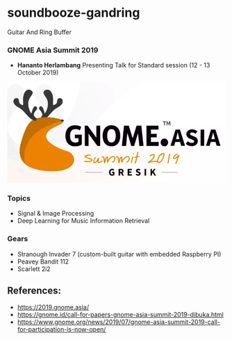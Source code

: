# soundbooze-gandring

Guitar And Ring Buffer

### GNOME Asia Summit 2019

- <b>Hananto Herlambang</b> Presenting Talk for Standard session (12 - 13 October 2019)

![alt text](https://raw.githubusercontent.com/soundbooze/soundbooze-gandring/master/logo.png)

### Topics

- Signal & Image Processing
- Deep Learning for Music Information Retrieval

### Gears

- Stranough Invader 7 (custom-built guitar with embedded Raspberry PI)
- Peavey Bandit 112
- Scarlett 2i2

## References:

- https://2019.gnome.asia/
- https://gnome.id/call-for-papers-gnome-asia-summit-2019-dibuka.html
- https://www.gnome.org/news/2019/07/gnome-asia-summit-2019-call-for-participation-is-now-open/
